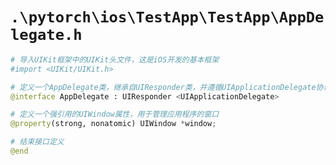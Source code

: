 # `.\pytorch\ios\TestApp\TestApp\AppDelegate.h`

```py
# 导入UIKit框架中的UIKit头文件，这是iOS开发的基本框架
#import <UIKit/UIKit.h>

# 定义一个AppDelegate类，继承自UIResponder类，并遵循UIApplicationDelegate协议
@interface AppDelegate : UIResponder <UIApplicationDelegate>

# 定义一个强引用的UIWindow属性，用于管理应用程序的窗口
@property(strong, nonatomic) UIWindow *window;

# 结束接口定义
@end
```